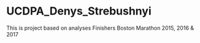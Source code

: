 # UCDPA_Denys_Strebushnyi
This is project based on analyses Finishers Boston Marathon 2015, 2016 &amp; 2017
